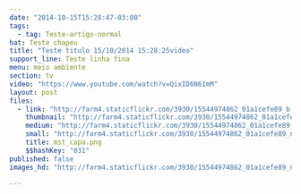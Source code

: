 ```yaml
---
date: "2014-10-15T15:28:47-03:00"
tags:
  - tag: Teste-artigo-normal
hat: Teste chapeu
title: "Teste titulo 15/10/2014 15:28:25video"
support_line: Teste linha fina
menu: meio ambiente
section: tv
video: "https://www.youtube.com/watch?v=QixID6N6ImM"
layout: post
files:
  - link: "http://farm4.staticflickr.com/3930/15544974862_01a1cefe89_b.jpg"
    thumbnail: "http://farm4.staticflickr.com/3930/15544974862_01a1cefe89_t.jpg"
    medium: "http://farm4.staticflickr.com/3930/15544974862_01a1cefe89_z.jpg"
    small: "http://farm4.staticflickr.com/3930/15544974862_01a1cefe89_n.jpg"
    title: mst_capa.png
    $$hashKey: "031"
published: false
images_hd: "http://farm4.staticflickr.com/3930/15544974862_01a1cefe89_n.jpg"

---
```

